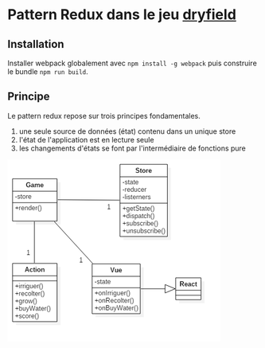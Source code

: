# Pattern Redux dans le jeu [dryfield](https://github.com/bdeglane/dryfield)

## Installation
Installer webpack globalement avec ```npm install -g webpack``` puis construire le bundle ```npm run build```.

## Principe
Le pattern redux repose sur trois principes fondamentales.
 1. une seule source de données (état) contenu dans un unique store
 2. l'état de l'application est en lecture seule
 3. les changements d'états se font par l'intermédiaire de fonctions pure

![class](/doc/schema/dryfield-react.png)